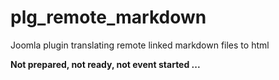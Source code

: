 # plg_remote_markdown
Joomla plugin translating remote linked markdown files to html

**Not prepared, not ready, not event started ...**

